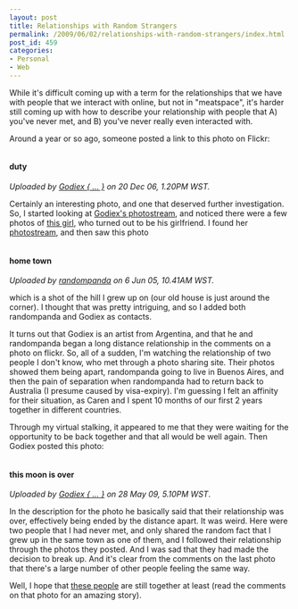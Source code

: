 ```yaml
---
layout: post
title: Relationships with Random Strangers
permalink: /2009/06/02/relationships-with-random-strangers/index.html
post_id: 459
categories: 
- Personal
- Web
---
```


While it's difficult coming up with a term for the relationships that we have with people that we interact with online, but not in "meatspace", it's harder still coming up with how to describe your relationship with people that A) you've never met, and B) you've never really even interacted with.

Around a year or so ago, someone posted a link to this photo on Flickr:

<a href="http://www.flickr.com/photos/godiex/327798644/"><img src="http://farm1.static.flickr.com/140/327798644_483211785e_m.jpg" border="0" alt="" /></a>

#### duty

_Uploaded by <a href="http://www.flickr.com/photos/godiex/">Godiex { ... }</a> on 20 Dec 06, 1.20PM WST._

Certainly an interesting photo, and one that deserved further investigation. So, I started looking at <a href="http://www.flickr.com/photos/godiex/">Godiex's photostream</a>, and noticed there were a few photos of <a href="http://www.flickr.com/photos/godiex/2048993674/in/set-72157600733009151/">this girl</a>, who turned out to be his girlfriend. I found her <a href="http://www.flickr.com/photos/random-panda">photostream</a>, and then saw this photo

<a href="http://www.flickr.com/photos/random-panda/17707084/"><img src="http://farm1.static.flickr.com/12/17707084_1432e96044_m.jpg" border="0" alt="" /></a>

#### home town

_Uploaded by <a href="http://www.flickr.com/photos/random-panda/">randompanda</a> on 6 Jun 05, 10.41AM WST._

which is a shot of the hill I grew up on (our old house is just around the corner). I thought that was pretty intriguing, and so I added both randompanda and Godiex as contacts.

It turns out that Godiex is an artist from Argentina, and that he and randompanda began a long distance relationship in the comments on a photo on flickr. So, all of a sudden, I'm watching the relationship of two people I don't know, who met through a photo sharing site. Their photos showed them being apart, randompanda going to live in Buenos Aires, and then the pain of separation when randompanda had to return back to Australia (I presume caused by visa-expiry). I'm guessing I felt an affinity for their situation, as Caren and I spent 10 months of our first 2 years together in different countries.

Through my virtual stalking, it appeared to me that they were waiting for the opportunity to be back together and that all would be well again. Then Godiex posted this photo:

<a href="http://www.flickr.com/photos/godiex/3572976564/"><img src="http://farm4.static.flickr.com/3555/3572976564_76bd27cc29_m.jpg" border="0" alt="" /></a>

#### this moon is over

_Uploaded by <a href="http://www.flickr.com/photos/godiex/">Godiex { ... }</a> on 28 May 09, 5.10PM WST_.

In the description for the photo he basically said that their relationship was over, effectively being ended by the distance apart. It was weird. Here were two people that I had never met, and only shared the random fact that I grew up in the same town as one of them, and I followed their relationship through the photos they posted. And I was sad that they had made the decision to break up. And it's clear from the comments on the last photo that there's a large number of other people feeling the same way.

Well, I hope that <a href="http://www.flickr.com/photos/matt/1424625/">these people</a> are still together at least (read the comments on that photo for an amazing story).

